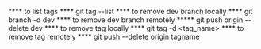 **** to list tags ****
git tag --list
**** to remove dev branch locally ****
git branch -d dev
**** to remove dev branch remotely *****
git push origin --delete dev
**** to remove tag locally ****
git tag -d <tag_name>
**** to remove tag remotely ****
git push --delete origin tagname
